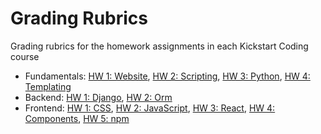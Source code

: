 # Grading Rubrics

Grading rubrics for the homework assignments in each Kickstart Coding course

- Fundamentals: [HW 1: Website](1-fundamentals/homework-1-website.md), [HW 2: Scripting](1-fundamentals/homework-2-scripting.md), [HW 3: Python](1-fundamentals/homework-3-python.md), [HW 4: Templating](1-fundamentals/homework-4-templating.md)
- Backend: [HW 1: Django](2-backend/homework-1-django.md), [HW 2: Orm](2-backend/homework-2-orm.md)
- Frontend: [HW 1: CSS](3-frontend/homework-1-css.md), [HW 2: JavaScript](3-frontend/homework-2-javascript.md), [HW 3: React](3-frontend/homework-3-react.md), [HW 4: Components](3-frontend/homework-4-components.md), [HW 5: npm](3-frontend/homework-5-npm.md)